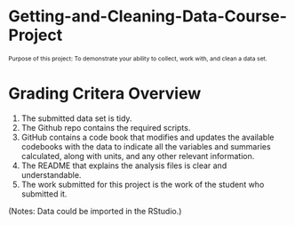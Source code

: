 # Getting-and-Cleaning-Data-Course-Project

<span style="font-size:0.75em;">Purpose of this project: To demonstrate your ability to collect, work with, and clean a data set.</span>
# Grading Critera Overview
1. The submitted data set is tidy. 
2. The Github repo contains the required scripts.
3. GitHub contains a code book that modifies and updates the available codebooks with the data to indicate all the variables and summaries calculated, along with units, and any other relevant information.
4. The README that explains the analysis files is clear and understandable.
5. The work submitted for this project is the work of the student who submitted it.

(Notes: Data could be imported in the RStudio.)
